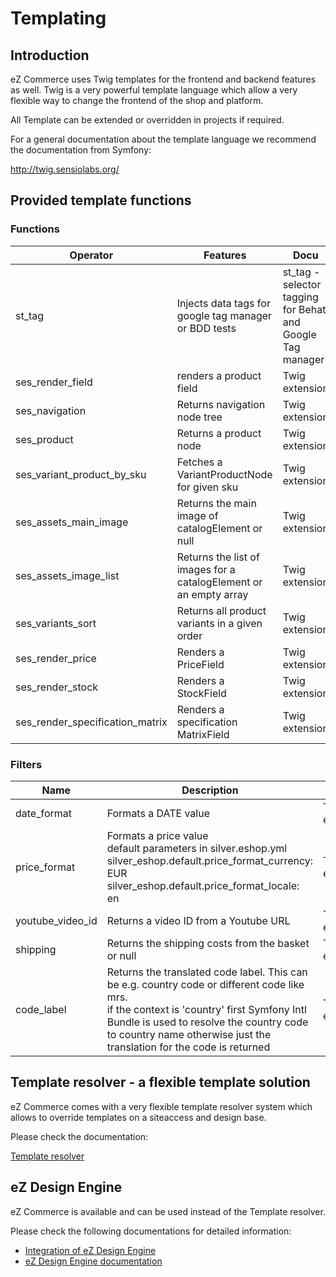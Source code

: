 # Templating

## Introduction

eZ Commerce uses Twig templates for the frontend and backend features as well. Twig is a very powerful template language which allow a very flexible way to change the frontend of the shop and platform. 

All Template can be extended or overridden in projects if required. 

For a general documentation about the template language we recommend the documentation from Symfony:

http://twig.sensiolabs.org/

## Provided template functions

### Functions

|Operator|Features|Docu|
|--- |--- |--- |
|st_tag|Injects data tags for google tag manager or BDD tests|st_tag - selector tagging for Behat and Google Tag manager|
|ses_render_field|renders a product field|Twig extension|
|ses_navigation|Returns navigation node tree|Twig extension|
|ses_product|Returns a product node|Twig extension|
|ses_variant_product_by_sku|Fetches a VariantProductNode for given sku|Twig extension|
|ses_assets_main_image|Returns the main image of catalogElement or null|Twig extension|
|ses_assets_image_list|Returns the list of images for a catalogElement or an empty array|Twig extension|
|ses_variants_sort|Returns all product variants in a given order|Twig extension|
|ses_render_price|Renders a PriceField|Twig extension|
|ses_render_stock|Renders a StockField|Twig extension|
|ses_render_specification_matrix|Renders a specification MatrixField|Twig extension|

### Filters

|Name|Description||
|--- |--- |--- |
|date_format|Formats a DATE value|Twig extension|
|price_format|Formats a price value</br>default parameters in silver.eshop.yml</br>silver_eshop.default.price_format_currency: EUR</br>silver_eshop.default.price_format_locale: en|Twig extension|
|youtube_video_id|Returns a video ID from a Youtube URL|Twig extension|
|shipping|Returns the shipping costs from the basket or null|Twig extension|
|code_label|Returns the translated code label. This can be e.g. country code or different code like mrs.</br>if the context is 'country' first Symfony Intl Bundle is used to resolve the country code to country name otherwise just the translation for the code is returned|Twig extension|

## Template resolver - a flexible template solution

eZ Commerce comes with a very flexible template resolver system which allows to override templates on a siteaccess and design base. 

Please check the documentation:

[Template resolver](template_resolver.md)

## eZ Design Engine

eZ Commerce is available and can be used instead of the Template resolver.

Please check the following documentations for detailed information:

- [Integration of eZ Design Engine](ezdesign_engine/ez_design_engine.md)
- [eZ Design Engine documentation](https://doc.ezplatform.com/en/latest/guide/design_engine/)
